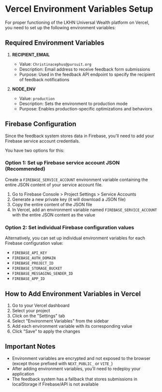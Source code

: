 # Vercel Environment Variables Setup

For proper functioning of the LKHN Universal Wealth platform on Vercel, you need to set up the following environment variables:

## Required Environment Variables

1. **RECIPIENT_EMAIL**
   - Value: `Christinacephus@pursuit.org`
   - Description: Email address to receive feedback form submissions
   - Purpose: Used in the feedback API endpoint to specify the recipient of feedback notifications

2. **NODE_ENV**
   - Value: `production`
   - Description: Sets the environment to production mode
   - Purpose: Enables production-specific optimizations and behaviors

## Firebase Configuration

Since the feedback system stores data in Firebase, you'll need to add your Firebase service account credentials.

You have two options for this:

### Option 1: Set up Firebase service account JSON (Recommended)

Create a `FIREBASE_SERVICE_ACCOUNT` environment variable containing the entire JSON content of your service account file.

1. Go to Firebase Console > Project Settings > Service Accounts
2. Generate a new private key (it will download a JSON file)
3. Copy the entire content of the JSON file
4. In Vercel, add an environment variable named `FIREBASE_SERVICE_ACCOUNT` with the entire JSON content as the value

### Option 2: Set individual Firebase configuration values

Alternatively, you can set up individual environment variables for each Firebase configuration value:

- `FIREBASE_API_KEY`
- `FIREBASE_AUTH_DOMAIN`
- `FIREBASE_PROJECT_ID`
- `FIREBASE_STORAGE_BUCKET`
- `FIREBASE_MESSAGING_SENDER_ID`
- `FIREBASE_APP_ID`

## How to Add Environment Variables in Vercel

1. Go to your Vercel dashboard
2. Select your project
3. Click on the "Settings" tab
4. Select "Environment Variables" from the sidebar
5. Add each environment variable with its corresponding value
6. Click "Save" to apply the changes

## Important Notes

- Environment variables are encrypted and not exposed to the browser (except those prefixed with `NEXT_PUBLIC_` or `VITE_`)
- After adding environment variables, you'll need to redeploy your application
- The feedback system has a fallback that stores submissions in localStorage if Firebase/API is not available
